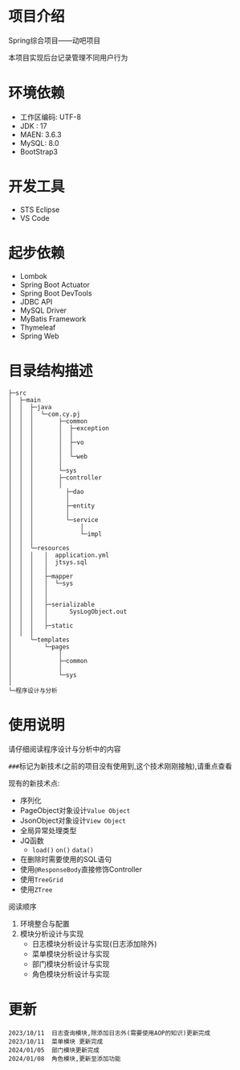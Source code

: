 # 项目介绍
Spring综合项目——动吧项目

本项目实现后台记录管理不同用户行为

# 环境依赖

+ 工作区编码: 	UTF-8
+ JDK :	17
+ MAEN:	3.6.3
+ MySQL:   8.0
+ BootStrap3

# 开发工具 #

+ STS Eclipse
+ VS Code

# 起步依赖 #

+ Lombok 
+ Spring Boot Actuator
+ Spring Boot DevTools 
+  JDBC API 
+ MySQL Driver 
+ MyBatis Framework 
+ Thymeleaf 
+ Spring Web

# 目录结构描述

```
├─src
│  ├─main
│  │  ├─java
│  │  │  └─com.cy.pj
│  │  │       ├─common
│  │  │       │  ├─exception   
│  │  │       │  │       
│  │  │       │  ├─vo      
│  │  │       │  │      
│  │  │       │  └─web        
│  │  │       │        
│  │  │       └─sys             
│  │  │       ├─controller       
│  │  │       │      
│  │  │         ├─dao
│  │  │         │      
│  │  │         ├─entity
│  │  │         │      
│  │  │         └─service
│  │  │             │  
│  │  │             └─impl                              
│  │  │                              
│  │  └─resources
│  │  │   │  application.yml
│  │  │   │  jtsys.sql
│  │  │   │  
│  │  │   ├─mapper
│  │  │   │  └─sys
│  │  │   │       
│  │  │   │      
│  │  │   ├─serializable
│  │  │   │      SysLogObject.out
│  │  │   │      
│  │  │   ├─static
│  │  │              
│     └─templates
│         └─pages
│             │  
│             ├─common
│             │      
│             └─sys                  
│                          
└─程序设计与分析
```

# 使用说明

请仔细阅读程序设计与分析中的内容

`###`标记为新技术(之前的项目没有使用到,这个技术刚刚接触),请重点查看

现有的新技术点:

+ 序列化
+ PageObject对象设计`Value Object`
+ JsonObject对象设计`View Object`
+ 全局异常处理类型
+ JQ函数
  + `load()` `on()` `data()`
+ 在删除时需要使用的SQL语句
+ 使用`@ResponseBody`直接修饰Controller
+ 使用`TreeGrid`
+ 使用`ZTree`

阅读顺序

1. 环境整合与配置
2. 模块分析设计与实现
   + 日志模块分析设计与实现(日志添加除外)
   + 菜单模块分析设计与实现
   + 部门模块分析设计与实现
   + 角色模块分析设计与实现

# 更新

```
2023/10/11	日志查询模块,除添加日志外(需要使用AOP的知识)更新完成
2023/10/11	菜单模块 更新完成
2024/01/05	部门模块更新完成
2024/01/08	角色模块,更新至添加功能
```

